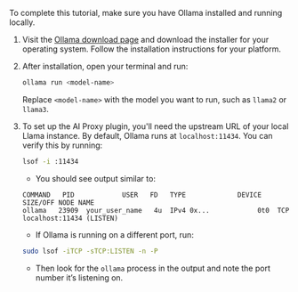 To complete this tutorial, make sure you have Ollama installed and running locally.

1. Visit the [Ollama download page](https://ollama.com/download) and download the installer for your operating system. Follow the installation instructions for your platform.

2. After installation, open your terminal and run:

   ```sh
   ollama run <model-name>
   ```

   Replace `<model-name>` with the model you want to run, such as `llama2` or `llama3`.

3. To set up the AI Proxy plugin, you'll need the upstream URL of your local Llama instance. By default, Ollama runs at `localhost:11434`. You can verify this by running:

   ```sh
   lsof -i :11434
   ```

   - You should see output similar to:

   ```
   COMMAND   PID            USER   FD   TYPE             DEVICE SIZE/OFF NODE NAME
   ollama   23909  your_user_name   4u  IPv4 0x...            0t0  TCP localhost:11434 (LISTEN)
   ```

   - If Ollama is running on a different port, run:

   ```sh
   sudo lsof -iTCP -sTCP:LISTEN -n -P
   ```

   - Then look for the `ollama` process in the output and note the port number it’s listening on.
